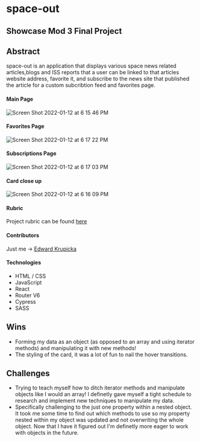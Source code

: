 # space-out
## Showcase Mod 3 Final Project

## Abstract
space-out is an application that displays various space news related articles,blogs and ISS reports that a user can be linked to that articles website address, favorite it, and subscribe to the news site that published the article for a custom subcribtion feed and favorites page.

#### Main Page
![Screen Shot 2022-01-12 at 6 15 46 PM](https://user-images.githubusercontent.com/87044013/150140844-cd73027c-56ea-4a20-8245-d2b1e990769b.png)


#### Favorites Page
![Screen Shot 2022-01-12 at 6 17 22 PM](https://user-images.githubusercontent.com/87044013/150141399-35db14ef-db85-4a39-967b-e1d3eecf0d0f.png)

#### Subscriptions Page
![Screen Shot 2022-01-12 at 6 17 03 PM](https://user-images.githubusercontent.com/87044013/150141584-c793ed90-6b1b-4ff8-ae82-ed1f3b11500b.png)

#### Card close up
![Screen Shot 2022-01-12 at 6 16 09 PM](https://user-images.githubusercontent.com/87044013/150141209-e7235107-eb5e-487a-8e7c-1b8fea0f334d.png)

#### Rubric
Project rubric can be found [here](https://frontend.turing.edu/projects/module-3/showcase.html)

#### Contributors
Just me -> [Edward Krupicka](https://github.com/edwardkrupicka)

#### Technologies
-  HTML / CSS
-  JavaScript
-  React
-  Router V6
-  Cypress
-  SASS

## Wins
- Forming my data as an object (as opposed to an array and using iterator methods) and manipulating it with new methods!
- The styling of the card, it was a lot of fun to nail the hover transitions.

## Challenges
- Trying to teach myself how to ditch iterator methods and manipulate objects like I would an array! I definetly gave myself a tight schedule to research and implement new techniques to manipulate my data.
- Specifically challenging to the just one property within a nested object. It took me some time to find out which methods to use so my property nested within my object was updated and not overwriting the whole object. Now that I have it figured out I'm definetly more eager to work with objects in the future.
